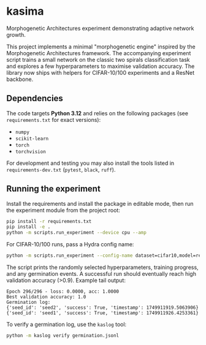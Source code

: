 # kasima

Morphogenetic Architectures experiment demonstrating adaptive network growth.

This project implements a minimal "morphogenetic engine" inspired by the
Morphogenetic Architectures framework. The accompanying experiment script trains
a small network on the classic two spirals classification task and explores a
few hyperparameters to maximise validation accuracy. The library now ships with
helpers for CIFAR-10/100 experiments and a ResNet backbone.

## Dependencies

The code targets **Python 3.12** and relies on the following packages (see
`requirements.txt` for exact versions):

- `numpy`
- `scikit-learn`
- `torch`
- `torchvision`

For development and testing you may also install the tools listed in
`requirements-dev.txt` (`pytest`, `black`, `ruff`).

## Running the experiment

Install the requirements and install the package in editable mode, then run the
experiment module from the project root:

```bash
pip install -r requirements.txt
pip install -e .
python -m scripts.run_experiment --device cpu --amp
```

For CIFAR-10/100 runs, pass a Hydra config name:

```bash
python -m scripts.run_experiment --config-name dataset=cifar10,model=resnet18
```

The script prints the randomly selected hyperparameters, training progress, and
any germination events. A successful run should eventually reach high validation
accuracy (>0.9). Example tail output:

```text
Epoch 296/296 - loss: 0.0000, acc: 1.0000
Best validation accuracy: 1.0
Germination log:
{'seed_id': 'seed2', 'success': True, 'timestamp': 1749911919.5063906}
{'seed_id': 'seed1', 'success': True, 'timestamp': 1749911926.4253361}
```

To verify a germination log, use the ``kaslog`` tool:

```bash
python -m kaslog verify germination.jsonl
```
